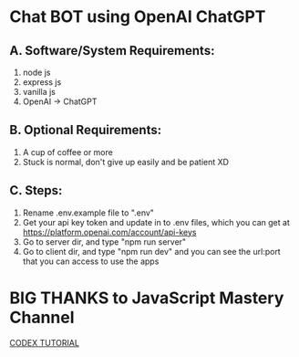 # Chat BOT using OpenAI ChatGPT

## A. Software/System Requirements:
1. node js
2. express js
3. vanilla js
4. OpenAI -> ChatGPT

## B. Optional Requirements:
1. A cup of coffee or more
2. Stuck is normal, don't give up easily and be patient XD

## C. Steps:

1. Rename .env.example file to ".env"
2. Get your api key token and update in to .env files, which you can get at https://platform.openai.com/account/api-keys
3. Go to server dir, and type "npm run server"
4. Go to client dir, and type "npm run dev" and you can see the url:port that you can access to use the apps

# BIG THANKS to JavaScript Mastery Channel
[CODEX TUTORIAL](https://www.youtube.com/@javascriptmastery)
